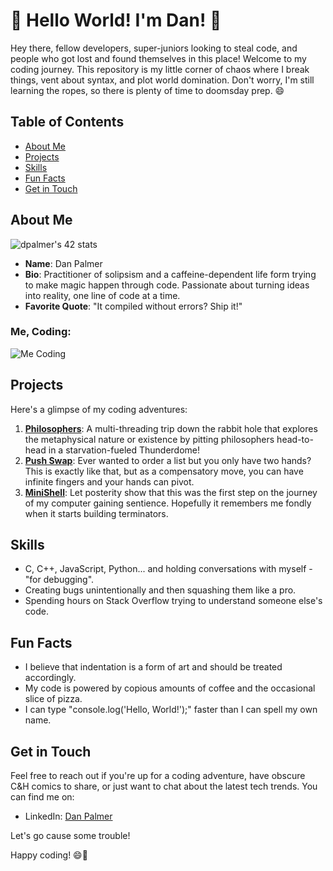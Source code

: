 # 🌟 Hello World! I'm Dan! 🌟

Hey there, fellow developers, super-juniors looking to steal code, and people who got lost and found themselves in this place! Welcome to my coding journey. This repository is my little corner of chaos where I break things, vent about syntax, and plot world domination. Don't worry, I'm still learning the ropes, so there is plenty of time to doomsday prep. 😄

## Table of Contents

- [About Me](#about-me)
- [Projects](#projects)
- [Skills](#skills)
- [Fun Facts](#fun-facts)
- [Get in Touch](#get-in-touch)

## About Me

![dpalmer's 42 stats](https://badge42.vercel.app/api/v2/cli5pb141011308mh1fmi5qrq/stats?cursusId=21&coalitionId=271)

- **Name**: Dan Palmer
- **Bio**: Practitioner of solipsism and a caffeine-dependent life form trying to make magic happen through code. Passionate about turning ideas into reality, one line of code at a time.
- **Favorite Quote**: "It compiled without errors? Ship it!"

### Me, Coding:
![Me Coding](https://media.giphy.com/media/13HgwGsXF0aiGY/giphy.gif)

## Projects

Here's a glimpse of my coding adventures:

1. [**Philosophers**](https://github.com/forbidden-arts/philosophers): A multi-threading trip down the rabbit hole that explores the metaphysical nature or existence by pitting philosophers head-to-head in a starvation-fueled Thunderdome!
2. [**Push Swap**](https://github.com/forbidden-arts/push_swap): Ever wanted to order a list but you only have two hands? This is exactly like that, but as a compensatory move, you can have infinite fingers and your hands can pivot.
3. [**MiniShell**](https://github.com/forbidden-arts/minishell): Let posterity show that this was the first step on the journey of my computer gaining sentience. Hopefully it remembers me fondly when it starts building terminators.

## Skills

- C, C++, JavaScript, Python... and holding conversations with myself - "for debugging".
- Creating bugs unintentionally and then squashing them like a pro.
- Spending hours on Stack Overflow trying to understand someone else's code.

## Fun Facts

- I believe that indentation is a form of art and should be treated accordingly.
- My code is powered by copious amounts of coffee and the occasional slice of pizza.
- I can type "console.log('Hello, World!');" faster than I can spell my own name.

## Get in Touch

Feel free to reach out if you're up for a coding adventure, have obscure C&H comics to share, or just want to chat about the latest tech trends. You can find me on:

- LinkedIn: [Dan Palmer](https://www.linkedin.com/in/danieljpalmer/)

Let's go cause some trouble!

Happy coding! 😄🚀
